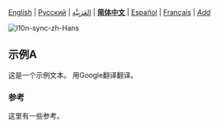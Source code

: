 [English](README.md) | [Русский](README-ru.md) | [العَرَبِيَّة](README-ar.md) | **[简体中文](README-zh-Hans.md)** | [Español](README-es.md) | [Français](README-fr.md) | *[Add](https://github.com/markdown-localization/mdlm-spec#workflow)* <!-- l10n:select -->

<!-- l10n:ignore start -->
![l10n-sync-zh-Hans](https://github.com/markdown-localization/mdlm-spec/workflows/l10n-sync-zh-Hans/badge.svg)
<!-- l10n:ignore end -->

<!-- l10n:p
## Example A

Here is a text of example.
l10n:p -->
## 示例A

这是一个示例文本。 用Google翻译翻译。

<!-- l10n:p
### References

Some references here.
l10n:p -->
### 参考

这里有一些参考。
